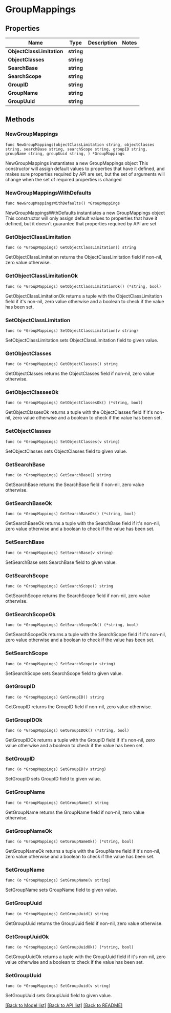# GroupMappings

## Properties

Name | Type | Description | Notes
------------ | ------------- | ------------- | -------------
**ObjectClassLimitation** | **string** |  | 
**ObjectClasses** | **string** |  | 
**SearchBase** | **string** |  | 
**SearchScope** | **string** |  | 
**GroupID** | **string** |  | 
**GroupName** | **string** |  | 
**GroupUuid** | **string** |  | 

## Methods

### NewGroupMappings

`func NewGroupMappings(objectClassLimitation string, objectClasses string, searchBase string, searchScope string, groupID string, groupName string, groupUuid string, ) *GroupMappings`

NewGroupMappings instantiates a new GroupMappings object
This constructor will assign default values to properties that have it defined,
and makes sure properties required by API are set, but the set of arguments
will change when the set of required properties is changed

### NewGroupMappingsWithDefaults

`func NewGroupMappingsWithDefaults() *GroupMappings`

NewGroupMappingsWithDefaults instantiates a new GroupMappings object
This constructor will only assign default values to properties that have it defined,
but it doesn't guarantee that properties required by API are set

### GetObjectClassLimitation

`func (o *GroupMappings) GetObjectClassLimitation() string`

GetObjectClassLimitation returns the ObjectClassLimitation field if non-nil, zero value otherwise.

### GetObjectClassLimitationOk

`func (o *GroupMappings) GetObjectClassLimitationOk() (*string, bool)`

GetObjectClassLimitationOk returns a tuple with the ObjectClassLimitation field if it's non-nil, zero value otherwise
and a boolean to check if the value has been set.

### SetObjectClassLimitation

`func (o *GroupMappings) SetObjectClassLimitation(v string)`

SetObjectClassLimitation sets ObjectClassLimitation field to given value.


### GetObjectClasses

`func (o *GroupMappings) GetObjectClasses() string`

GetObjectClasses returns the ObjectClasses field if non-nil, zero value otherwise.

### GetObjectClassesOk

`func (o *GroupMappings) GetObjectClassesOk() (*string, bool)`

GetObjectClassesOk returns a tuple with the ObjectClasses field if it's non-nil, zero value otherwise
and a boolean to check if the value has been set.

### SetObjectClasses

`func (o *GroupMappings) SetObjectClasses(v string)`

SetObjectClasses sets ObjectClasses field to given value.


### GetSearchBase

`func (o *GroupMappings) GetSearchBase() string`

GetSearchBase returns the SearchBase field if non-nil, zero value otherwise.

### GetSearchBaseOk

`func (o *GroupMappings) GetSearchBaseOk() (*string, bool)`

GetSearchBaseOk returns a tuple with the SearchBase field if it's non-nil, zero value otherwise
and a boolean to check if the value has been set.

### SetSearchBase

`func (o *GroupMappings) SetSearchBase(v string)`

SetSearchBase sets SearchBase field to given value.


### GetSearchScope

`func (o *GroupMappings) GetSearchScope() string`

GetSearchScope returns the SearchScope field if non-nil, zero value otherwise.

### GetSearchScopeOk

`func (o *GroupMappings) GetSearchScopeOk() (*string, bool)`

GetSearchScopeOk returns a tuple with the SearchScope field if it's non-nil, zero value otherwise
and a boolean to check if the value has been set.

### SetSearchScope

`func (o *GroupMappings) SetSearchScope(v string)`

SetSearchScope sets SearchScope field to given value.


### GetGroupID

`func (o *GroupMappings) GetGroupID() string`

GetGroupID returns the GroupID field if non-nil, zero value otherwise.

### GetGroupIDOk

`func (o *GroupMappings) GetGroupIDOk() (*string, bool)`

GetGroupIDOk returns a tuple with the GroupID field if it's non-nil, zero value otherwise
and a boolean to check if the value has been set.

### SetGroupID

`func (o *GroupMappings) SetGroupID(v string)`

SetGroupID sets GroupID field to given value.


### GetGroupName

`func (o *GroupMappings) GetGroupName() string`

GetGroupName returns the GroupName field if non-nil, zero value otherwise.

### GetGroupNameOk

`func (o *GroupMappings) GetGroupNameOk() (*string, bool)`

GetGroupNameOk returns a tuple with the GroupName field if it's non-nil, zero value otherwise
and a boolean to check if the value has been set.

### SetGroupName

`func (o *GroupMappings) SetGroupName(v string)`

SetGroupName sets GroupName field to given value.


### GetGroupUuid

`func (o *GroupMappings) GetGroupUuid() string`

GetGroupUuid returns the GroupUuid field if non-nil, zero value otherwise.

### GetGroupUuidOk

`func (o *GroupMappings) GetGroupUuidOk() (*string, bool)`

GetGroupUuidOk returns a tuple with the GroupUuid field if it's non-nil, zero value otherwise
and a boolean to check if the value has been set.

### SetGroupUuid

`func (o *GroupMappings) SetGroupUuid(v string)`

SetGroupUuid sets GroupUuid field to given value.



[[Back to Model list]](../README.md#documentation-for-models) [[Back to API list]](../README.md#documentation-for-api-endpoints) [[Back to README]](../README.md)


